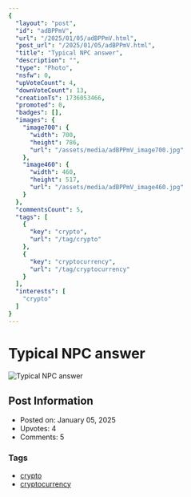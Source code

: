 ```yaml
---
{
  "layout": "post",
  "id": "adBPPmV",
  "url": "/2025/01/05/adBPPmV.html",
  "post_url": "/2025/01/05/adBPPmV.html",
  "title": "Typical NPC answer",
  "description": "",
  "type": "Photo",
  "nsfw": 0,
  "upVoteCount": 4,
  "downVoteCount": 13,
  "creationTs": 1736053466,
  "promoted": 0,
  "badges": [],
  "images": {
    "image700": {
      "width": 700,
      "height": 786,
      "url": "/assets/media/adBPPmV_image700.jpg"
    },
    "image460": {
      "width": 460,
      "height": 517,
      "url": "/assets/media/adBPPmV_image460.jpg"
    }
  },
  "commentsCount": 5,
  "tags": [
    {
      "key": "crypto",
      "url": "/tag/crypto"
    },
    {
      "key": "cryptocurrency",
      "url": "/tag/cryptocurrency"
    }
  ],
  "interests": [
    "crypto"
  ]
}
---
```


# Typical NPC answer

![Typical NPC answer](/assets/media/adBPPmV_image700.jpg)

## Post Information

- Posted on: January 05, 2025
- Upvotes: 4
- Comments: 5

### Tags

- [crypto](/tag/crypto)
- [cryptocurrency](/tag/cryptocurrency)
